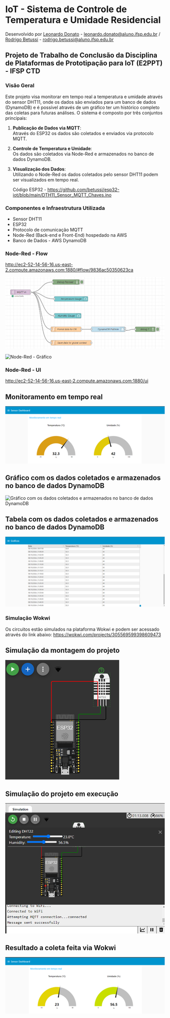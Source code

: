 # IoT - Sistema de Controle de Temperatura e Umidade Residencial

Desenvolvido por [Leonardo Donato](https://github.com/leopdonato) - leonardo.donato@aluno.ifsp.edu.br / [Rodrigo Betussi](https://github.com/betussi) - rodrigo.betussi@aluno.ifsp.edu.br

## Projeto de Trabalho de Conclusão da Disciplina de Plataformas de Prototipação para IoT (E2PPT) - IFSP CTD

### Visão Geral

Este projeto visa monitorar em tempo real a temperatura e umidade através do sensor DHT11, onde os dados são enviados para um banco de dados (DynamoDB) e é possível através de um gráfico ter um histórico completo das coletas para futuras análises. 
O sistema é composto por três conjuntos principais:

1. **Publicação de Dados via MQTT**:  
   Através do ESP32 os dados são coletados e enviados via protocolo MQTT.

2. **Controle de Temperatura e Umidade**:  
   Os dados são coletados via Node-Red e armazenados no banco de dados DynamoDB.

3. **Visualização dos Dados**:  
   Utilizando o Node-Red os dados coletados pelo sensor DHT11 podem ser visualizados em tempo real.

   Código ESP32 - https://github.com/betussi/esp32-iot/blob/main/DTH11_Sensor_MQTT_Chaves.ino

### Componentes e Infraestrutura Utilizada
- Sensor DHT11
- ESP32
- Protocolo de comunicação MQTT
- Node-Red (Back-end e Front-End) hospedado na AWS
- Banco de Dados - AWS DynamoDB

### Node-Red - Flow
http://ec2-52-14-56-16.us-east-2.compute.amazonaws.com:1880/#flow/9836ac50350623ca

![Node-Red - MQTT](./imagens/Node-Red_Flow_MQTT_01.png)

![Node-Red - Gráfico](./imagens/Node-Red_Flow_Gráfico.png)

### Node-Red - UI
http://ec2-52-14-56-16.us-east-2.compute.amazonaws.com:1880/ui

## Monitoramento em tempo real

![Monitoramento em tempo real](./imagens/Node-Red_UI.png)

## Gráfico com os dados coletados e armazenados no banco de dados DynamoDB

![Gráfico com os dados coletados e armazenados no banco de dados DynamoDB](./imagens/Node-Red_Gráfico_01.png)

## Tabela com os dados coletados e armazenados no banco de dados DynamoDB

![Gráfico com os dados coletados e armazenados no banco de dados DynamoDB](./imagens/Node-Red_Tabela_01.png)

### Simulação Wokwi

Os circuitos estão simulados na plataforma Wokwi e podem ser acessado através do link abaixo:
https://wokwi.com/projects/305569599398609473

## Simulação da montagem do projeto

![Wokwi - Projeto 01](./imagens/Wokwi_01.png)

## Simulação do projeto em execução

![Wokwi - Projeto 02](./imagens/Wokwi_02.png)

## Resultado a coleta feita via Wokwi

![Wokwi - Projeto 03](./imagens/Wokwi_03.png)
